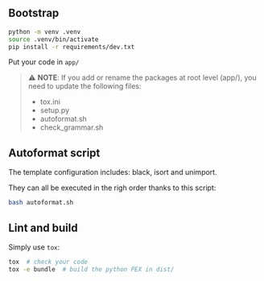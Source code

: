 ## Bootstrap

```bash
python -m venv .venv
source .venv/bin/activate
pip install -r requirements/dev.txt
```

Put your code in `app/`

> :warning: **NOTE**: If you add or rename the packages at root level (app/), you need to update the following files:
> - tox.ini
> - setup.py
> - autoformat.sh
> - check_grammar.sh

## Autoformat script

The template configuration includes: black, isort and unimport.

They can all be executed in the righ order thanks to this script:
```bash
bash autoformat.sh
```

## Lint and build

Simply use `tox`:

```bash
tox  # check your code
tox -e bundle  # build the python PEX in dist/
```
